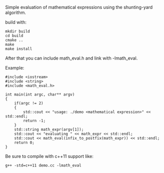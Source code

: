Simple evaluation of mathematical expressions using the shunting-yard algorithm.

build with:
```
mkdir build
cd build
cmake ..
make
make install
```

After that you can include math_eval.h and link with -lmath_eval.

Example:

```
#include <iostream>
#include <string>
#include <math_eval.h>

int main(int argc, char** argv)
{
    if(argc != 2)
    {
        std::cout << "usage: ./demo <mathematical expression>" << std::endl;
        return -1;
    }
    std::string math_expr(argv[1]);
    std::cout << "evaluating " << math_expr << std::endl;
    std::cout << math_eval(infix_to_postfix(math_expr)) << std::endl;
    return 0;
}
```

Be sure to compile with c++11 support like:

```
g++ -std=c++11 demo.cc -lmath_eval
```
